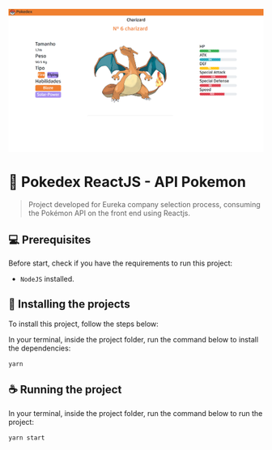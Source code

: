 ![](/printEurekaPokedex1.png)

# 📝 Pokedex ReactJS - API Pokemon

> Project developed for Eureka company selection process, consuming the Pokémon API on the front end using Reactjs.

## 💻 Prerequisites

Before start, check if you have the requirements to run this project:

- `NodeJS` installed.

## 🚀 Installing the projects

To install this project, follow the steps below:

In your terminal, inside the project folder, run the command below to install the dependencies:
```
yarn
```

## ☕ Running the project

In your terminal, inside the project folder, run the command below to run the project:

```
yarn start
```
